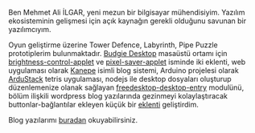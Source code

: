 <!--
.. title: Hakkımda
.. slug: index
.. date: 2016-04-23 02:44:39 UTC+03:00
.. description:
.. type: text
.. pretty_url: False
.. template: front_page.tmpl
.. hidetitle: True
-->


Ben Mehmet Ali İLGAR, yeni mezun bir bilgisayar mühendisiyim. Yazılım ekosisteminin gelişmesi için açık kaynağın gerekli olduğunu savunan bir yazılımcıyım.

Oyun geliştirme üzerine Tower Defence, Labyrinth, Pipe Puzzle prototiplerim bulunmaktadır. [Budgie Desktop][5] masaüstü ortamı için [brightness-control-applet][6] ve [pixel-saver-applet][7] isminde iki eklenti, web uygulaması olarak [Kanepe][1] isimli blog sistemi, Arduino projelesi olarak [ArduStack][2] tetris uygulaması, nodejs ile desktop dosyaları oluşturup düzenlemenize olanak sağlayan [freedesktop-desktop-entry][3] modulünü, bölüm ilişkili wordpress blog yazılarında gezinmeyi kolaylaştıracak buttonlar-bağlantılar ekleyen küçük bir [eklenti][4] geliştirdim.

Blog yazılarımı [buradan](/tr/blog) okuyabilirsiniz.


[1]: https://github.com/ilgarmehmetali/kanepe "Kanepe Blog Motoru"
[2]: https://github.com/ilgarmehmetali/ArduStack "Arduino Tetris Clone"
[3]: https://www.npmjs.com/package/freedesktop-desktop-entry "NPM - freedesktop-desktop-entry"
[4]: https://wordpress.org/plugins/novel-navigation-links/ "Novel Navigation Links"
[5]: https://budgie-desktop.org/ "Budgie Desktop"
[6]: https://github.com/ilgarmehmetali/budgie-brightness-control-applet "Budgie Brightness Control Applet"
[7]: https://github.com/ilgarmehmetali/budgie-pixel-saver-applet "Budgie Pixel Saver Applet"
